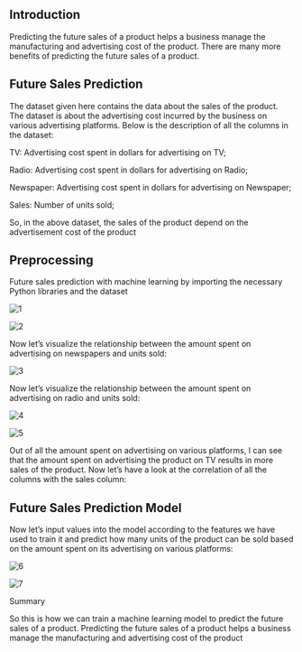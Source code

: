 
## Introduction

Predicting the future sales of a product helps a business manage the manufacturing and advertising cost of the product. There are many more benefits of predicting the future sales of a product. 


## Future Sales Prediction

The dataset given here contains the data about the sales of the product. The dataset is about the advertising cost incurred by the business on various advertising platforms. Below is the description of all the columns in the dataset:

TV: Advertising cost spent in dollars for advertising on TV;

Radio: Advertising cost spent in dollars for advertising on Radio;

Newspaper: Advertising cost spent in dollars for advertising on Newspaper;

Sales: Number of units sold;

So, in the above dataset, the sales of the product depend on the advertisement cost of the product
## Preprocessing
Future sales prediction with machine learning by importing the necessary Python libraries and the dataset

![1](https://user-images.githubusercontent.com/99526815/160536505-3d0e48f1-1df1-462c-aa97-be492d8f3b44.PNG)

![2](https://user-images.githubusercontent.com/99526815/160536695-87529296-e2d1-4255-a872-5a5788d7672c.PNG)

Now let’s visualize the relationship between the amount spent on advertising on newspapers and units sold:

![3](https://user-images.githubusercontent.com/99526815/160536710-d5e0e3b5-7322-45ae-ba8e-900f303fe94a.PNG)

Now let’s visualize the relationship between the amount spent on advertising on radio and units sold:

![4](https://user-images.githubusercontent.com/99526815/160536766-338f8afe-d095-4691-a848-c3b36cd2904e.PNG)

![5](https://user-images.githubusercontent.com/99526815/160536843-15263682-4b25-4dba-ae02-1fb8763457b2.PNG)

Out of all the amount spent on advertising on various platforms, I can see that the amount spent on advertising the product on TV results in more sales of the product. Now let’s have a look at the correlation of all the columns with the sales column:
## Future Sales Prediction Model

Now let’s input values into the model according to the features we have used to train it and predict how many units of the product can be sold based on the amount spent on its advertising on various platforms:

![6](https://user-images.githubusercontent.com/99526815/160536879-55c9ba96-5546-4a73-a286-d383e63f15c8.PNG)

![7](https://user-images.githubusercontent.com/99526815/160536893-fb8e2813-e2e1-4e8f-9103-13dd92fab8f9.PNG)

Summary

So this is how we can train a machine learning model to predict the future sales of a product. Predicting the future sales of a product helps a business manage the manufacturing and advertising cost of the product

